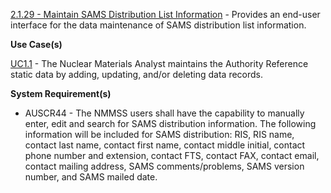 <a href="https://dev.azure.com/Link-Technologies/NMMSS%20Requirements/_workitems/edit/117/" target="_blank">2.1.29 - Maintain SAMS Distribution List Information</a> - Provides an end-user interface for the data maintenance of SAMS distribution list information.



**Use Case(s)**

<a href="https://dev.azure.com/Link-Technologies/NMMSS%20Requirements/_workitems/edit/10/" target="_blank">UC1.1</a> - The Nuclear Materials Analyst maintains the Authority Reference static data by adding, updating, and/or deleting data records.

**System Requirement(s)**

- AUSCR44 - The NMMSS users shall have the capability to manually enter, edit and search for SAMS distribution information. The following information will be included for SAMS distribution: RIS, RIS name, contact last name, contact first name, contact middle initial, contact phone number and extension, contact FTS, contact FAX, contact email, contact mailing address, SAMS comments/problems, SAMS version number, and SAMS mailed date.